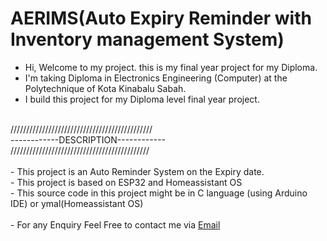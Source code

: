 # AERIMS(Auto Expiry Reminder with Inventory management System)
- Hi, Welcome to my project. this is my final year project for my Diploma.
- I'm taking Diploma in Electronics Engineering (Computer) at the Polytechnique of Kota Kinabalu Sabah.
- I build this project for my Diploma level final year project.

<br> 
///////////////////////////////////////////// <br> 
------------DESCRIPTION------------   <br> 
//////////////////////////////////////////// <br> 

<br>
- This project is an Auto Reminder System on the Expiry date. <br> 
- This project is based on ESP32 and Homeassistant OS <br> 
- This source code in this project might be in C language (using Arduino IDE) or ymal(Homeassistant OS) <br> 


<br> 
- For any Enquiry Feel Free to contact me via <a href="mailto:jailecjl2016@gmail.com" > Email </a> 
